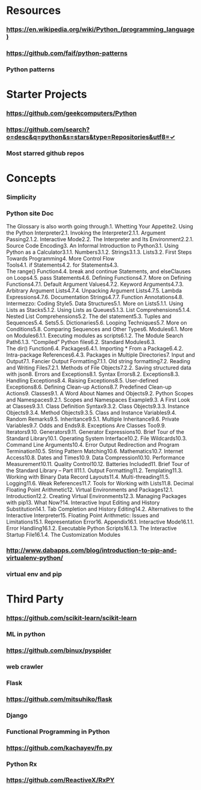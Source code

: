 # Resources
### https://en.wikipedia.org/wiki/Python_(programming_language)
### https://github.com/faif/python-patterns
### Python patterns
# Starter Projects
### https://github.com/geekcomputers/Python
### https://github.com/search?o=desc&q=python&s=stars&type=Repositories&utf8=✓
### Most starred github repos
# Concepts
### Simplicity
### Python site Doc
The Glossary is also worth going through.1. Whetting Your Appetite2. Using the Python Interpreter2.1. Invoking the Interpreter2.1.1. Argument Passing2.1.2. Interactive Mode2.2. The Interpreter and Its Environment2.2.1. Source Code Encoding3. An Informal Introduction to Python3.1. Using Python as a Calculator3.1.1. Numbers3.1.2. Strings3.1.3. Lists3.2. First Steps Towards Programming4. More Control Flow Tools4.1. if Statements4.2. for Statements4.3. The range() Function4.4. break and continue Statements, and elseClauses on Loops4.5. pass Statements4.6. Defining Functions4.7. More on Defining Functions4.7.1. Default Argument Values4.7.2. Keyword Arguments4.7.3. Arbitrary Argument Lists4.7.4. Unpacking Argument Lists4.7.5. Lambda Expressions4.7.6. Documentation Strings4.7.7. Function Annotations4.8. Intermezzo: Coding Style5. Data Structures5.1. More on Lists5.1.1. Using Lists as Stacks5.1.2. Using Lists as Queues5.1.3. List Comprehensions5.1.4. Nested List Comprehensions5.2. The del statement5.3. Tuples and Sequences5.4. Sets5.5. Dictionaries5.6. Looping Techniques5.7. More on Conditions5.8. Comparing Sequences and Other Types6. Modules6.1. More on Modules6.1.1. Executing modules as scripts6.1.2. The Module Search Path6.1.3. “Compiled” Python files6.2. Standard Modules6.3. The dir() Function6.4. Packages6.4.1. Importing * From a Package6.4.2. Intra-package References6.4.3. Packages in Multiple Directories7. Input and Output7.1. Fancier Output Formatting7.1.1. Old string formatting7.2. Reading and Writing Files7.2.1. Methods of File Objects7.2.2. Saving structured data with json8. Errors and Exceptions8.1. Syntax Errors8.2. Exceptions8.3. Handling Exceptions8.4. Raising Exceptions8.5. User-defined Exceptions8.6. Defining Clean-up Actions8.7. Predefined Clean-up Actions9. Classes9.1. A Word About Names and Objects9.2. Python Scopes and Namespaces9.2.1. Scopes and Namespaces Example9.3. A First Look at Classes9.3.1. Class Definition Syntax9.3.2. Class Objects9.3.3. Instance Objects9.3.4. Method Objects9.3.5. Class and Instance Variables9.4. Random Remarks9.5. Inheritance9.5.1. Multiple Inheritance9.6. Private Variables9.7. Odds and Ends9.8. Exceptions Are Classes Too9.9. Iterators9.10. Generators9.11. Generator Expressions10. Brief Tour of the Standard Library10.1. Operating System Interface10.2. File Wildcards10.3. Command Line Arguments10.4. Error Output Redirection and Program Termination10.5. String Pattern Matching10.6. Mathematics10.7. Internet Access10.8. Dates and Times10.9. Data Compression10.10. Performance Measurement10.11. Quality Control10.12. Batteries Included11. Brief Tour of the Standard Library – Part II11.1. Output Formatting11.2. Templating11.3. Working with Binary Data Record Layouts11.4. Multi-threading11.5. Logging11.6. Weak References11.7. Tools for Working with Lists11.8. Decimal Floating Point Arithmetic12. Virtual Environments and Packages12.1. Introduction12.2. Creating Virtual Environments12.3. Managing Packages with pip13. What Now?14. Interactive Input Editing and History Substitution14.1. Tab Completion and History Editing14.2. Alternatives to the Interactive Interpreter15. Floating Point Arithmetic: Issues and Limitations15.1. Representation Error16. Appendix16.1. Interactive Mode16.1.1. Error Handling16.1.2. Executable Python Scripts16.1.3. The Interactive Startup File16.1.4. The Customization Modules
### http://www.dabapps.com/blog/introduction-to-pip-and-virtualenv-python/
### virtual env and pip
# Third Party
### https://github.com/scikit-learn/scikit-learn
### ML in python
### https://github.com/binux/pyspider
### web crawler
### Flask
### https://github.com/mitsuhiko/flask
### Django
### Functional Programming in Python
### https://github.com/kachayev/fn.py
### Python Rx
### https://github.com/ReactiveX/RxPY
